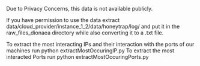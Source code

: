 Due to Privacy Concerns, this data is not available publicly. 

If you have permission to use the data extract data/cloud_provider/instance_1_2/data/honeytrap/log/ and put it in the raw_files_dionaea directory while also converting it to a .txt file.


To extract the most interacting IPs and their interaction with the ports of our machines run python extractMostOccuringIP.py
To extract the most interacted Ports run python extractMostOccuringPorts.py